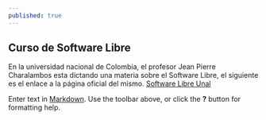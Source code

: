 ```yaml
---
published: true
---
```


## Curso de Software Libre

En la universidad nacional de Colombia, el profesor Jean Pierre Charalambos esta dictando una materia sobre el Software Libre, el siguiente es el enlace a la página oficial del mismo. [Software Libre Unal](http://softwarelibre.github.io/)

Enter text in [Markdown](http://daringfireball.net/projects/markdown/). Use the toolbar above, or click the **?** button for formatting help.